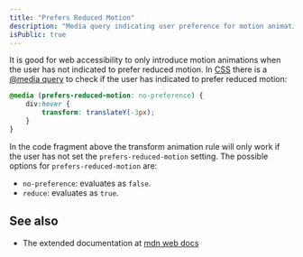 ```yaml
---
title: "Prefers Reduced Motion"
description: "Media query indicating user preference for motion animations"
isPublic: true
---
```


It is good for web accessibility to only introduce motion animations when the
user has not indicated to prefer reduced motion. In [CSS](css) there is a
[@media query](media-query) to check if the user has indicated to prefer
reduced motion:

```css
@media (prefers-reduced-motion: no-preference) {
    div:hover {
        transform: translateY(-3px);
    }
}
```

In the code fragment above the transform animation rule will only work if the
user has not set the `prefers-reduced-motion` setting. The possible options for
`prefers-reduced-motion` are:

* `no-preference`: evaluates as `false`.
* `reduce`: evaluates as `true`.

## See also
* The extended documentation at [mdn web docs](https://developer.mozilla.org/en-US/docs/Web/CSS/@media/prefers-reduced-motion)
